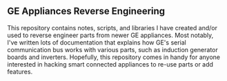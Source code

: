 ## GE Appliances Reverse Engineering

This repository contains notes, scripts, and libraries I have created and/or used to reverse engineer parts from newer GE appliances.
Most notably, I've written lots of documentation that explains how GE's serial communication bus works with various parts, such as
induction generator boards and inverters.
Hopefully, this repository comes in handy for anyone interested in hacking smart connected appliances to re-use parts or add features.
